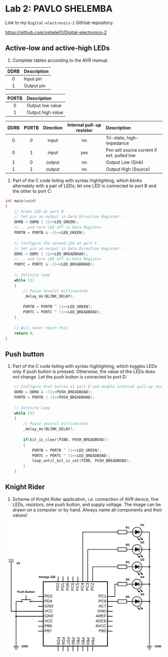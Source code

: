 # Lab 2: PAVLO SHELEMBA

Link to my `Digital-electronics-2` GitHub repository:

https://github.com/xshele01/Digital-electronics-2

## Active-low and active-high LEDs

1. Complete tables according to the AVR manual.

| **DDRB** | **Description** |
| :-: | :-- |
| 0 | Input pin |
| 1 | Output pin |

| **PORTB** | **Description** |
| :-: | :-- |
| 0 | Output low value |
| 1 | Output high value |

| **DDRB** | **PORTB** | **Direction** | **Internal pull-up resistor** | **Description** |
| :-: | :-: | :-: | :-: | :-- |
| 0 | 0 | input | no | Tri-state, high-impedance |
| 0 | 1 | input | yes  | Pxn will source current if ext. pulled low |
| 1 | 0 | output | no | Output Low (Sink) |
| 1 | 1 | output | no | Output High (Source) |

2. Part of the C code listing with syntax highlighting, which blinks alternately with a pair of LEDs; let one LED is connected to port B and the other to port C:

```c
int main(void)
{
    // Green LED at port B
    // Set pin as output in Data Direction Register...
    DDRB = DDRB | (1<<LED_GREEN);
    // ...and turn LED off in Data Register
    PORTB = PORTB & ~(1<<LED_GREEN);

    // Configure the second LED at port C
    // Set pin as output in Data Direction Register...
    DDRC = DDRC | (1<<LED_BREADBOAD);
    // ...and turn LED off in Data Register
    PORTC = PORTC & ~(1<<LED_BREADBOAD);

    // Infinite loop
    while (1)
    {
        // Pause several milliseconds
        _delay_ms(BLINK_DELAY);
        
        PORTB = PORTB ^ (1<<LED_GREEN);
        PORTC = PORTC ^ (1<<LED_BREADBOAD); 
    }

    // Will never reach this
    return 0;
}
```

## Push button

1. Part of the C code listing with syntax highlighting, which toggles LEDs only if push button is pressed. Otherwise, the value of the LEDs does not change. Let the push button is connected to port D:

```c
    // Configure Push button at port D and enable internal pull-up resistor
    DDRD = DDRD & ~(1<<PUSH_BREADBOAD);
    PORTD = PORTD | (1<<PUSH_BREADBOAD);

    // Infinite loop
    while (1)
    {
        // Pause several milliseconds
        _delay_ms(BLINK_DELAY);

        if(bit_is_clear(PIND, PUSH_BREADBOAD))
        {
            PORTB = PORTB ^ (1<<LED_GREEN);
            PORTC = PORTC ^ (1<<LED_BREADBOAD);
            loop_until_bit_is_set(PIND, PUSH_BREADBOAD);
        }
    }
```

## Knight Rider

1. Scheme of Knight Rider application, i.e. connection of AVR device, five LEDs, resistors, one push button, and supply voltage. The image can be drawn on a computer or by hand. Always name all components and their values!

![Scheme of Knight Rider application](Images/knight_rider.svg)